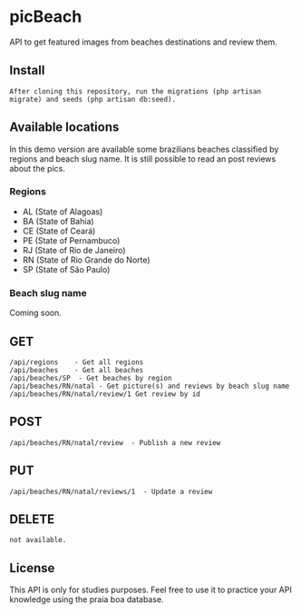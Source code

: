 # picBeach

API to get featured images from beaches destinations and review them.

## Install

    After cloning this repository, run the migrations (php artisan migrate) and seeds (php artisan db:seed).

## Available locations  

In this demo version are available some brazilians beaches classified by regions and beach slug name. It is still possible to read an post reviews about the pics.

### Regions

- AL (State of Alagoas)
- BA (State of Bahia)
- CE (State of Ceará)
- PE (State of Pernambuco)
- RJ (State of Rio de Janeiro)
- RN (State of Rio Grande do Norte)
- SP (State of São Paulo)

### Beach slug name

Coming soon.

## GET
    
    /api/regions    - Get all regions
    /api/beaches    - Get all beaches
    /api/beaches/SP  - Get beaches by region
    /api/beaches/RN/natal - Get picture(s) and reviews by beach slug name    
    /api/beaches/RN/natal/review/1 Get review by id

## POST

    /api/beaches/RN/natal/review  - Publish a new review

## PUT

    /api/beaches/RN/natal/reviews/1  - Update a review

## DELETE

    not available.


## License

This API is only for studies purposes. Feel free to use it to practice your API knowledge using the praia boa database.

